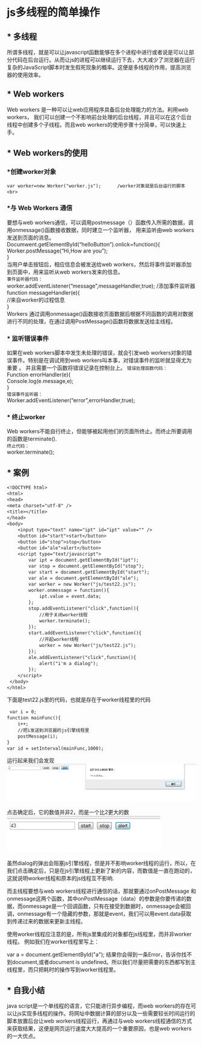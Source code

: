 # js多线程的简单操作
## * 多线程
所谓多线程，就是可以让javascript函数能够在多个进程中进行或者说是可以让部分代码在后台运行。从而让js的进程可以继续运行下去，大大减少了浏览器在运行复杂的JavaScript脚本时发生假死现象的概率。这便是多线程的作用，提高浏览器的使用效率。
## * Web workers
 Web workers 是一种可以让web应用程序具备后台处理能力的方法。利用web workers，
我们可以创建一个不影响前台处理的后台线程，并且可以在这个后台线程中创建多个子线程。而且web workers的使用步骤十分简单，可以快速上手。
## * Web workers的使用
###    *创建worker对象
    var worker=new Worker("worker.js");      /worker对象就是后台运行的脚本 <br>
###   *与 Web Workers 通信
要想与web workers通信，可以调用postmessage（）函数传入所需的数据，调用onmessage()函数接收数据，同时建立一个监听器，
用来监听由web workers发送到页面的消息。 <br>
    Documwent.getElementById(“helloButton”).onlick=function(){ <br>
    Worker.postMessage(“Hi,How are you”); <br>
    } <br>
当用户单击按钮后，相应信息会被发送给web workers，然后将事件监听器添加到页面中，用来监听从web workers发来的信息。 <br>
`事件监听器代码：` <br>
    worker.addEventListener(“message”,messageHandler,true);   /添加事件监听器<br>
    function messageHandler(e){ <br>
    //来自worker的过程信息 <br>
    } <br>
Workers 通过调用onmessage()函数接收页面数据后根据不同函数的调用对数据进行不同的处理，在通过调用PostMessage()函数将数据发送给主线程。
###   * 监听错误事件
如果在web workers脚本中发生未处理的错误，就会引发web workers对象的错误事件。特别是在调试用到web workers叫本事，对错误事件的监听就显得尤为重要 。
并且需要一个函数将错误记录在控制台上。
`错误处理函数代码：` <br>
    Function errorHandler(e){ <br>
    Console.log(e.message,e); <br>
    } <br>
`错误事件监听器：` <br>
    Worker.addEventListener(“error”,errorHandler,true); <br>
###   * 终止worker
Web workers不能自行终止，但能够被起用他们的页面所终止。而终止所要调用的函数是terminate(). <br>
`终止代码：` <br>
    worker.terminate(); <br>
## * 案例
    <!DOCTYPE html>
    <html>
    <head>
    <meta charset="utf-8" />
    <title></title>
    </head>
    <body>
        <input type="text" name="ipt" id="ipt" value="" />
        <button id="start">start</button>
        <button id="stop">stop</button>
        <button id="ale">alert</button>
        <script type="text/javascript">
            var ipt = document.getElementById("ipt");
            var stop = document.getElementById("stop");
            var start = document.getElementById("start");
            var ale = document.getElementById("ale");
            var worker = new Worker("js/test22.js");
            worker.onmessage = function(){
                ipt.value = event.data;
            };
            stop.addEventListener("click",function(){
                //用于关闭worker线程
                worker.terminate();
            });
            start.addEventListener("click",function(){
                //开起worker线程
                worker = new Worker("js/test22.js");
            });
            ale.addEventListener("click",function(){
                alert("i'm a dialog");
            });
        </script>
     </body>
    </html>
下面是test22.js里的代码，也就是存在于worker线程里的代码

     var i = 0;
    function mainFunc(){
        i++;
        //把i发送到浏览器的js引擎线程里
        postMessage(i);
    }
    var id = setInterval(mainFunc,1000);
运行起来我们会发现 <br>
 ![](https://raw.githubusercontent.com/suwhite/js-/8f747c7468a2d55a172ea2870ea221f500e70257/1.png) <br>
 <br>
点击确定后，它的数值并非2，而是一个比2更大的数 <br>
![](https://raw.githubusercontent.com/suwhite/js-/8f747c7468a2d55a172ea2870ea221f500e70257/2.png) <br>
<br>
虽然dialog的弹出会阻塞js引擎线程，但是并不影响worker线程的运行，所以，在我们点击确定后，只是在js引擎线程上更新了新的内容，而数值是一直在跑动的，这就说明worker线程和原本的js线程互不影响.

而主线程要想与web workers线程进行通信的话，那就要通过onPostMessage 和 onmessage这两个函数，其中onPostMessage（data）的参数是你要传递的数据，而onmessage是一个回调函数，只有在接受到数据时，onmessage会被回调，onmessage有一个隐藏的参数，那就是event，我们可以用event.data获取到传递过来的数据来更新主线程。

使用worker线程应注意的是，所有js里集成的对象都在js线程里，而并非worker线程。
例如我们在worker线程里写上：

var a = document.getElementById("a");
结果你会得到一条Error，告诉你找不到document,或者document is undefined。所以我们尽量把需要的东西都写到主线程里，而只把耗时的操作写到worker线程里。
## * 自我小结
java script是一个单线程的语言，它只能进行异步编程，而web workers的存在可以让js实现多线程的操作。将网址中数据计算的部分以及一些需要较长时间运行的脚本放置后台让web workers线程运行，再通过与web workers线程通信的方式来获取结果，这便是网页运行速度大大提高的一个重要原因，也是web workers的一大优点。
